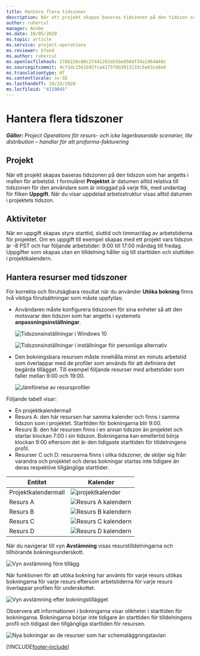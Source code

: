 ```yaml
---
title: Hantera flera tidszoner
description: När ett projekt skapas baseras tidszonen på den tidszon som har angetts i mallen för arbetstid.
author: ruhercul
manager: Annbe
ms.date: 10/05/2020
ms.topic: article
ms.service: project-operations
ms.reviewer: kfend
ms.author: ruhercul
ms.openlocfilehash: 278b226c88c2f441262eb5be0504f34a1964848c
ms.sourcegitcommit: 4cf1dc1561b92fca4175f0b3813133c5e63ce8e6
ms.translationtype: HT
ms.contentlocale: sv-SE
ms.lasthandoff: 10/28/2020
ms.locfileid: "4119845"
---
```

# <a name="manage-time-zones"></a>Hantera flera tidszoner

_**Gäller:** Project Operations för resurs- och icke lagerbaserade scenarier, lite distribution – handlar för att proforma-fakturering_


## <a name="projects"></a>Projekt

När ett projekt skapas baseras tidszonen på den tidszon som har angetts i mallen för arbetstid. I formuläret **Projektet** är datumen alltid relativa till tidszonen för den användare som är inloggad på varje flik, med undantag för fliken **Uppgift**. När du visar uppdelad arbetsstruktur visas alltid datumen i projektets tidszon.

## <a name="tasks"></a>Aktiviteter

När en uppgift skapas styrs starttid, sluttid och timmar/dag av arbetstiderna för projektet. Om en uppgift till exempel skapas med ett projekt vars tidszon är -8 PST och har följande arbetstider: 9:00 till 17:00 måndag till fredag. Uppgifter som skapas utan en tilldelning håller sig till starttiden och sluttiden i projektkalendern.

## <a name="manage-resources-with-time-zones"></a>Hantera resurser med tidszoner

För korrekta och förutsägbara resultat när du använder **Utöka bokning** finns två viktiga förutsättningar som måste uppfyllas:  

- Användaren måste konfigurera tidszonen för sina enheter så att den motsvarar den tidszon som har angetts i systemets **anpassningsinställningar**.
 
  ![Tidszonsinställningar i Windows 10](media/reconcile-assignments-03.png)

  ![Tidszonsinställningar i inställningar för personliga alternativ](media/reconcile-assignments-04.png)
 
- Den bokningsbara resursen måste innehålla minst en minuts arbetstid som överlappar med de profiler som används för att definiera det begärda tillägget. Till exempel följande resurser med arbetstider som faller mellan 9:00 och 19:00. 

  ![Jämförelse av resursprofiler](media/reconcile-assignments-05.png)

Följande tabell visar:

- En projektkalendermall
- Resurs A: den här resursen har samma kalender och finns i samma tidszon som i projektet. Starttiden för bokningarna blir 9:00.
- Resurs B: den här resursen finns i en annan tidszon än projektet och startar klockan 7:00 i sin tidszon. Bokningarna kan emellertid börja klockan 9:00 eftersom det är den tidigaste starttiden för tilldelningens profil.
- Resurser C och D: resurserna finns i olika tidszoner, de skiljer sig från varandra och projektet och deras bokningar startas inte tidigare än deras respektive tillgängliga starttider.

|Entitet  |Kalender  |
|-|-|
|Projektkalendermall   | ![projektkalender](media/reconcile-assignments-06.png) |
|Resurs A  | ![Resurs A kalendern](media/reconcile-assignments-06.png) |
|Resurs B  |  ![Resurs B kalendern](media/reconcile-assignments-07.png) |
|Resurs C  |  ![Resurs C kalendern](media/reconcile-assignments-08.png) |
|Resurs D  | ![Resurs D kalendern](media/reconcile-assignments-09.png)  |
 
När du navigerar till vyn **Avstämning** visas resurstilldelningarna och tillhörande bokningsunderskott.

![Vyn avstämning före tillägg](media/reconcile-assignments-10.png)

När funktionen för att utöka bokning har använts för varje resurs utökas bokningarna för varje resurs eftersom arbetstiderna för varje resurs överlappar profilen för underskottet.

![Vyn avstämning efter bokningstillägget](media/reconcile-assignments-11.png) 

Observera att informationen i bokningarna visar olikheter i starttiden för bokningarna. Bokningarna börjar inte tidigare än starttiden för tilldelningens profil och tidigast den tillgängliga starttiden för resursen.

![Nya bokningar av de resurser som har schemaläggningstavlan](media/reconcile-assignments-12.png)


[!INCLUDE[footer-include](../includes/footer-banner.md)]